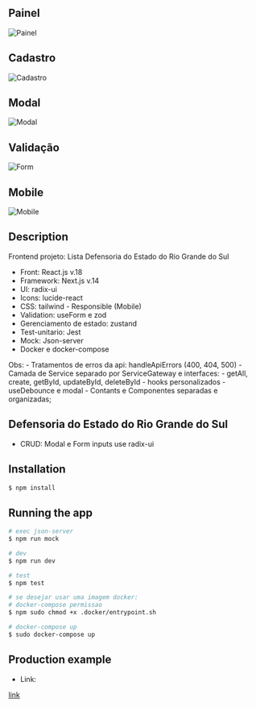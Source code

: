## Painel

![Painel](https://cdn.discordapp.com/attachments/1083115321935798314/1172478129172905984/painel.png?ex=65607659&is=654e0159&hm=b30b38d7d34db1303e9f4a058cf04a31f910ec5988f313fbab6bdbf36931a03d&)

## Cadastro

![Cadastro](https://cdn.discordapp.com/attachments/1083115321935798314/1172478594585481216/cadastro.png?ex=656076c8&is=654e01c8&hm=633d8ad1f2fb8b33bdb4f14dc5e4a87c53a207f018b5ed9f29d01a811d9e7d9f&)

## Modal

![Modal](https://cdn.discordapp.com/attachments/1083115321935798314/1172263310717091881/image.png?ex=655fae48&is=654d3948&hm=889229ec7cf4056c8e40fb01cd112df64367ab3aacf522b7e11d09bde661dcb8&)

## Validação

![Form](https://cdn.discordapp.com/attachments/1083115321935798314/1172476952175706113/modal-validate.png?ex=65607540&is=654e0040&hm=496de21f3497d72b86949ce39d9eadcc85336e36759a2f893658fd8798a907db&)

## Mobile

![Mobile](https://cdn.discordapp.com/attachments/1083115321935798314/1172271386786545695/painel-phone.png?ex=655fb5ce&is=654d40ce&hm=5c5eda063c7e5a0ed825024de4eb0fb015693e254cf66be28932161b22ac1173&)

## Description

Frontend projeto: Lista Defensoria do Estado do Rio Grande do Sul
- Front: React.js v.18
- Framework: Next.js v.14
- UI: radix-ui
- Icons: lucide-react
- CSS: tailwind - Responsible (Mobile)
- Validation: useForm e zod
- Gerenciamento de estado: zustand
- Test-unitario: Jest 
- Mock: Json-server
- Docker e docker-compose

Obs: - Tratamentos de erros da api: handleApiErrors (400, 404, 500)
     - Camada de Service separado por ServiceGateway e interfaces:
        - getAll, create, getById, updateById, deleteById
     - hooks personalizados
        - useDebounce e modal
     - Contants e Componentes separadas e organizadas;   

## Defensoria do Estado do Rio Grande do Sul
 - CRUD: Modal e Form inputs use radix-ui 

## Installation

```bash
$ npm install
```

## Running the app

```bash
# exec json-server
$ npm run mock

# dev
$ npm run dev

# test
$ npm test

# se desejar usar uma imagem docker: 
# docker-compose permissao
$ npm sudo chmod +x .docker/entrypoint.sh

# docker-compose up
$ sudo docker-compose up

```

## Production example

- Link:

 [link](https://next14-defense.vercel.app/)

